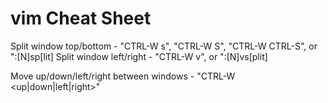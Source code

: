 vim Cheat Sheet
===============

Split window top/bottom - "CTRL-W s", "CTRL-W S", "CTRL-W CTRL-S", or ":[N]sp[lit]
Split window left/right - "CTRL-W v", or ":[N]vs[plit]

Move up/down/left/right between windows - "CTRL-W <up|down|left|right>"
